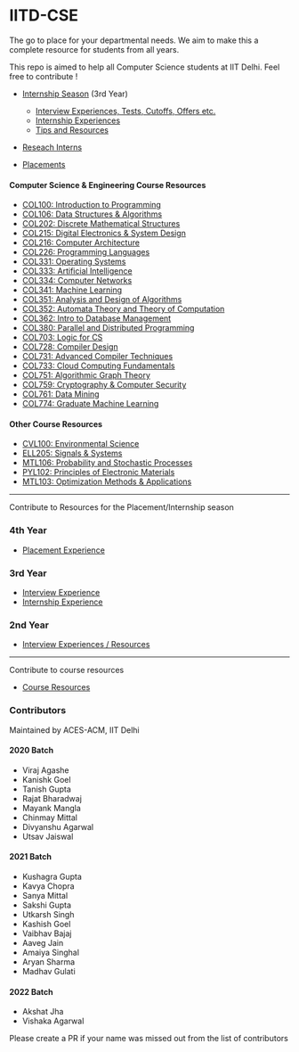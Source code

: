 # IITD-CSE
The go to place for your departmental needs. We aim to make this a complete resource for students from all years.

This repo is aimed to help all Computer Science students at IIT Delhi. Feel free to contribute !

- [Internship Season](./3rd-year/internship-season/) (3rd Year)
    * [Interview Experiences, Tests, Cutoffs, Offers etc.](./3rd-year/internship-season/interview-experiences/)
    * [Internship Experiences](./3rd-year/internship-season/internship-experiences/)
    * [Tips and Resources](./3rd-year/internship-season/tips-and-resources/)

- [Reseach Interns](./2nd-year/Internships/Research/)
- [Placements](./4th-year/Placements/)

#### Computer Science & Engineering Course Resources

- [COL100: Introduction to Programming](./1st-year/Courses/COL100/)
- [COL106: Data Structures & Algorithms](./2nd-year/Courses/COL106/)
- [COL202: Discrete Mathematical Structures](./2nd-year/Courses/COL202/)
- [COL215: Digital Electronics & System Design](./2nd-year/Courses/COL215/)
- [COL216: Computer Architecture](./2nd-year/Courses/COL216/)
- [COL226: Programming Languages](./2nd-year/Courses/COL226/)
- [COL331: Operating Systems](./3rd-year/Courses/COL331/)
- [COL333: Artificial Intelligence](./3rd-year/Courses/COL333/)
- [COL334: Computer Networks](./3rd-year/Courses/COL334/)
- [COL341: Machine Learning](./3rd-year/Courses/COL341/)
- [COL351: Analysis and Design of Algorithms](./3rd-year/Courses/COL351/)
- [COL352: Automata Theory and Theory of Computation](./3rd-year/Courses/COL352/)
- [COL362: Intro to Database Management](./3rd-year/Courses/COL362/)
- [COL380: Parallel and Distributed Programming](./3rd-year/Courses/COL380/)
- [COL703: Logic for CS](./4th-year/Courses/COL703/)
- [COL728: Compiler Design](./4th-year/Courses/COL728/)
- [COL731: Advanced Compiler Techniques](./4th-year/Courses/COL731/)
- [COL733: Cloud Computing Fundamentals](./4th-year/Courses/COL733/)
- [COL751: Algorithmic Graph Theory](./4th-year/Courses/COL751/)
- [COL759: Cryptography & Computer Security](./4th-year/Courses/COL759/)
- [COL761: Data Mining](./4th-year/Courses/COL761/)
- [COL774: Graduate Machine Learning](./4th-year/Courses/COL774/)

#### Other Course Resources
- [CVL100: Environmental Science](./2nd-year/Courses/CVL100/)
- [ELL205: Signals & Systems](./2nd-year/Courses/ELL205/)
- [MTL106: Probability and Stochastic Processes](./2nd-year/Courses/MTL106/)
- [PYL102: Principles of Electronic Materials](./2nd-year/Courses/PYL102/)
- [MTL103: Optimization Methods & Applications](./3rd-year/Courses/MTL103/)
--- 

Contribute to Resources for the Placement/Internship season

### 4th Year

- [Placement Experience](https://forms.gle/9c2kAhx4sZgd14Zh6)

### 3rd Year
- [Interview Experience](https://forms.gle/TS4t511TUJmx2EBt8)
- [Internship Experience](https://forms.gle/94Qq5THujLkEJg5YA)

### 2nd Year
- [Interview Experiences / Resources](https://forms.gle/JMqymCoFuJTFTbgR7)

---

Contribute to course resources

- [Course Resources](https://forms.gle/PzWegtqKnfJnq7bw9)


### Contributors
Maintained by ACES-ACM, IIT Delhi

#### 2020 Batch 
- Viraj Agashe
- Kanishk Goel
- Tanish Gupta
- Rajat Bharadwaj
- Mayank Mangla
- Chinmay Mittal
- Divyanshu Agarwal
- Utsav Jaiswal

#### 2021 Batch 
- Kushagra Gupta
- Kavya Chopra
- Sanya Mittal
- Sakshi Gupta
- Utkarsh Singh
- Kashish Goel
- Vaibhav Bajaj
- Aaveg Jain
- Amaiya Singhal
- Aryan Sharma
- Madhav Gulati



#### 2022 Batch
- Akshat Jha
- Vishaka Agarwal

Please create a PR if your name was missed out from the list of contributors

